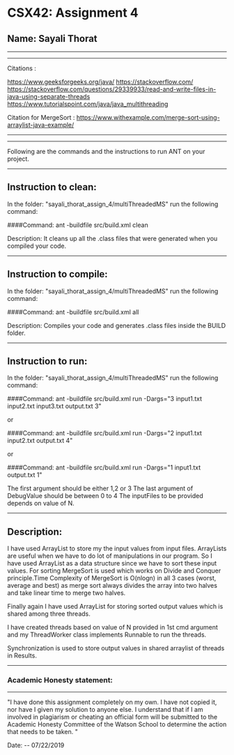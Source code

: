 # CSX42: Assignment 4
## Name: Sayali Thorat

-----------------------------------------------------------------------
-----------------------------------------------------------------------
Citations :

https://www.geeksforgeeks.org/java/
https://stackoverflow.com/
https://stackoverflow.com/questions/29339933/read-and-write-files-in-java-using-separate-threads
https://www.tutorialspoint.com/java/java_multithreading

Citation for MergeSort :
https://www.withexample.com/merge-sort-using-arraylist-java-example/

-----------------------------------------------------------------------
-----------------------------------------------------------------------
Following are the commands and the instructions to run ANT on your project.

-----------------------------------------------------------------------
## Instruction to clean:

In the folder: "sayali_thorat_assign_4/multiThreadedMS" run the following command:

####Command: ant -buildfile src/build.xml clean

Description: It cleans up all the .class files that were generated when you
compiled your code.

-----------------------------------------------------------------------
## Instruction to compile:

In the folder: "sayali_thorat_assign_4/multiThreadedMS" run the following command:

####Command: ant -buildfile src/build.xml all

Description: Compiles your code and generates .class files inside the BUILD folder.

-----------------------------------------------------------------------
## Instruction to run:

In the folder: "sayali_thorat_assign_4/multiThreadedMS" run the following command:

####Command: ant -buildfile src/build.xml run -Dargs="3 input1.txt input2.txt input3.txt output.txt 3"

or

####Command: ant -buildfile src/build.xml run -Dargs="2 input1.txt input2.txt output.txt 4"

or

####Command: ant -buildfile src/build.xml run -Dargs="1 input1.txt output.txt 1"

The first argument should be either 1,2 or 3
The last argument of DebugValue should be between 0 to 4
The inputFiles to be provided depends on value of N.


-----------------------------------------------------------------------
## Description:

I have used ArrayList to store my the input values from input files.
ArrayLists are useful when we have to do lot of manipulations in our program. So I have used ArrayList
as a data structure since we have to sort these input values.
For sorting MergeSort is used which works on Divide and Conquer principle.Time Complexity of MergeSort is O(nlogn) in all 3 cases (worst, average and best) as merge sort always divides the array into two halves and take linear time to merge two halves.

Finally again I have used ArrayList for storing sorted output values which is shared among three threads.

I have created threads based on value of N provided in 1st cmd argument and my ThreadWorker class implements Runnable to run the threads.

Synchronization is used to store output values in shared arraylist of threads in Results.


-----------------------------------------------------------------------
### Academic Honesty statement:
-----------------------------------------------------------------------

"I have done this assignment completely on my own. I have not copied
it, nor have I given my solution to anyone else. I understand that if
I am involved in plagiarism or cheating an official form will be
submitted to the Academic Honesty Committee of the Watson School to
determine the action that needs to be taken. "

Date: -- 07/22/2019
